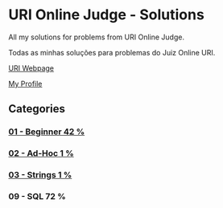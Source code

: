 # URI Online Judge - Solutions

All my solutions for problems from URI Online Judge.

Todas as minhas soluções para problemas do Juiz Online URI.

<a href="https://www.urionlinejudge.com.br/">URI Webpage</a>

<a href="https://www.urionlinejudge.com.br/judge/en/profile/242402">My Profile</a>

## Categories

### [01 - Beginner 42 %](https://github.com/limadmarcos/uri-solutions/tree/master/01-beginner)
### [02 - Ad-Hoc 	 1 %](https://github.com/limadmarcos/uri-solutions/tree/master/02-ad-hoc)
### [03 - Strings 	 1 %](https://github.com/limadmarcos/uri-solutions/tree/master/03-strings)
### 09 - SQL		72 %